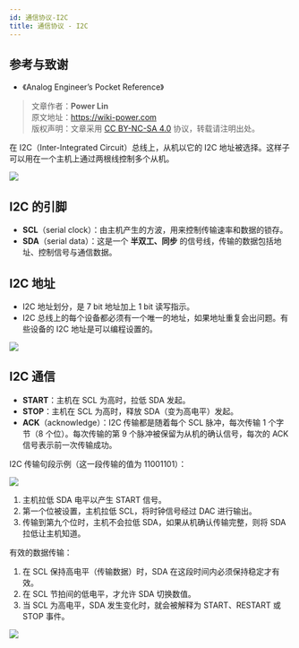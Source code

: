```yaml
---
id: 通信协议-I2C
title: 通信协议 - I2C
---
```


## 参考与致谢

- 《Analog Engineer’s Pocket Reference》

> 文章作者：**Power Lin**  
> 原文地址：<https://wiki-power.com>  
> 版权声明：文章采用 [CC BY-NC-SA 4.0](https://creativecommons.org/licenses/by/4.0/deed.zh) 协议，转载请注明出处。

在 I2C（Inter-Integrated Circuit）总线上，从机以它的 I2C 地址被选择。这样子可以用在一个主机上通过两根线控制多个从机。

![](https://wiki-media-1253965369.cos.ap-guangzhou.myqcloud.com/img/20211026174634.png)

## I2C 的引脚

- **SCL**（serial clock）：由主机产生的方波，用来控制传输速率和数据的锁存。
- **SDA**（serial data）：这是一个 **半双工、同步** 的信号线，传输的数据包括地址、控制信号与通信数据。

## I2C 地址

- I2C 地址划分，是 7 bit 地址加上 1 bit 读写指示。
- I2C 总线上的每个设备都必须有一个唯一的地址，如果地址重复会出问题。有些设备的 I2C 地址是可以编程设置的。

![](https://wiki-media-1253965369.cos.ap-guangzhou.myqcloud.com/img/20211027112717.png)

## I2C 通信

- **START**：主机在 SCL 为高时，拉低 SDA 发起。
- **STOP**：主机在 SCL 为高时，释放 SDA（变为高电平）发起。
- **ACK**（acknowledge）：I2C 传输都是随着每个 SCL 脉冲，每次传输 1 个字节（8 个位）。每次传输的第 9 个脉冲被保留为从机的确认信号，每次的 ACK 信号表示前一次传输成功。

I2C 传输句段示例（这一段传输的值为 11001101）：

![](https://wiki-media-1253965369.cos.ap-guangzhou.myqcloud.com/img/20211104172952.png)

1. 主机拉低 SDA 电平以产生 START 信号。
2. 第一个位被设置，主机拉低 SCL，将时钟信号经过 DAC 进行输出。
3. 传输到第九个位时，主机不会拉低 SDA，如果从机确认传输完整，则将 SDA 拉低让主机知道。

有效的数据传输：

1. 在 SCL 保持高电平（传输数据）时，SDA 在这段时间内必须保持稳定才有效。
2. 在 SCL 节拍间的低电平，才允许 SDA 切换数值。
3. 当 SCL 为高电平，SDA 发生变化时，就会被解释为 START、RESTART 或 STOP 事件。

![](https://wiki-media-1253965369.cos.ap-guangzhou.myqcloud.com/img/20211105172139.png)
